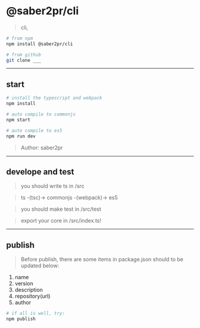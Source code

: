 # @saber2pr/cli

> cli,

```bash
# from npm
npm install @saber2pr/cli

# from github
git clone ___
```

---

## start

```bash
# install the typescript and webpack
npm install
```

```bash
# auto compile to commonjs
npm start

# auto compile to es5
npm run dev

```

> Author: saber2pr

---

## develope and test

> you should write ts in /src

> ts -(tsc)-> commonjs -(webpack)-> es5

> you should make test in /src/test

> export your core in /src/index.ts!

---

## publish

> Before publish, there are some items in package.json should to be updated below:

1. name
2. version
3. description
4. repository(url)
5. author

```bash
# if all is well, try:
npm publish
```

